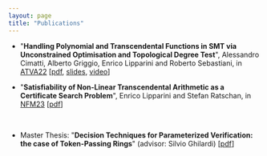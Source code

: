 ```yaml
---
layout: page
title: "Publications"
---
```


* "**Handling Polynomial and Transcendental Functions in SMT via Unconstrained Optimisation and Topological Degree Test**", Alessandro Cimatti, Alberto Griggio, Enrico Lipparini and Roberto Sebastiani, in [ATVA22](https://atva-conference.org/2022/) \[[pdf](/Handling_Polynomial_and_Transcendental_Functions_in_SMT_via_Unconstrained_Optimisation_and_Topological_Degree_Test.pdf), [slides](/Slides_Handling_Polynomial_and_Transcendental_Functions_in_SMT_via_Unconstrained_Optimisation_and_Topological_Degree_Test.pdf),  [video](https://lcs.ios.ac.cn/atva2022/Enrico_Lipparini.mp4)\]

* "**Satisfiability of Non-Linear Transcendental Arithmetic as a Certificate Search Problem**", Enrico Lipparini and Stefan Ratschan, in [NFM23](https://conf.researchr.org/home/nfm-2023) \[[pdf](https://arxiv.org/abs/2303.16582)]

<br>

* Master Thesis: "**Decision Techniques for Parameterized Verification: the case of Token-Passing Rings**" (advisor: Silvio Ghilardi) \[[pdf](/Master_Thesis_Enrico_Lipparini.pdf)\]